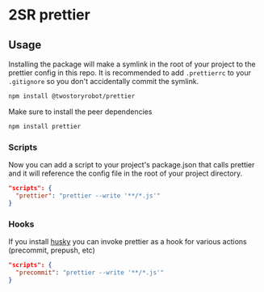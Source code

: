 # 2SR prettier

## Usage

Installing the package will make a symlink in the root of your project to the
prettier config in this repo. It is recommended to add `.prettierrc` to your
`.gitignore` so you don't accidentally commit the symlink.

```bash
npm install @twostoryrobot/prettier
```

Make sure to install the peer dependencies

```bash
npm install prettier
```

### Scripts

Now you can add a script to your project's package.json that calls prettier and
it will reference the config file in the root of your project directory.

```json
"scripts": {
  "prettier": "prettier --write '**/*.js'"
}
```

### Hooks

If you install [husky](https://github.com/typicode/husky) you can invoke
prettier as a hook for various actions (precommit, prepush, etc)

```json
"scripts": {
  "precommit": "prettier --write '**/*.js'"
}
```
